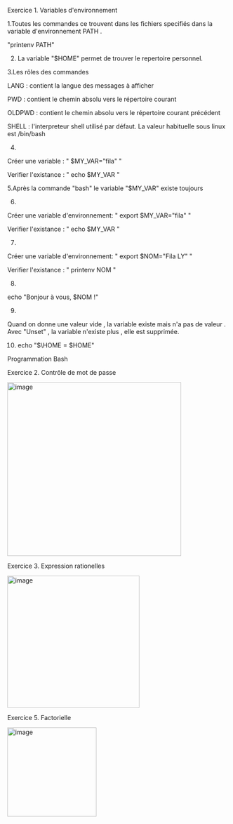Exercice 1. Variables d'environnement

1.Toutes les commandes ce trouvent dans les fichiers specifiés dans la variable d'environnement PATH .

"printenv PATH"

2. La variable "$HOME" permet de trouver le repertoire personnel.

3.Les rôles des commandes

LANG : contient la langue des messages à afficher

PWD : contient le chemin absolu vers le répertoire courant

OLDPWD : contient le chemin absolu vers le répertoire courant précédent 

SHELL : l'interpreteur shell utilisé par défaut. La valeur habituelle sous linux est /bin/bash

4.

Créer une variable : " $MY_VAR="fila"  "

Verifier l'existance : " echo $MY_VAR "

5.Après la commande "bash" le variable "$MY_VAR" existe toujours

6.
Créer une variable d'environnement: " export $MY_VAR="fila"  "

Verifier l'existance : " echo $MY_VAR "

7.

Créer une variable d'environnement: " export $NOM="Fila LY"  "

Verifier l'existance : " printenv NOM "


8.
echo "Bonjour à vous, $NOM !"

9.
Quand on donne une valeur vide , la variable existe mais n'a pas de valeur . 
Avec "Unset" , la variable n'existe plus , elle est supprimée.

10. echo "$\HOME = $HOME"

Programmation Bash

Exercice 2. Contrôle de mot de passe

<img width="396" alt="image" src="https://user-images.githubusercontent.com/97104312/190911596-088dc7a2-98e8-48e4-9a65-7d86950f1222.png">

Exercice 3. Expression rationelles

<img width="301" alt="image" src="https://user-images.githubusercontent.com/97104312/190911979-74a48cdf-9509-49bb-bc4b-a10ce1971a2f.png">

Exercice 5. Factorielle

<img width="203" alt="image" src="https://user-images.githubusercontent.com/97104312/190910507-edf7598d-6784-4cfe-b7c0-47f840b98c69.png">
